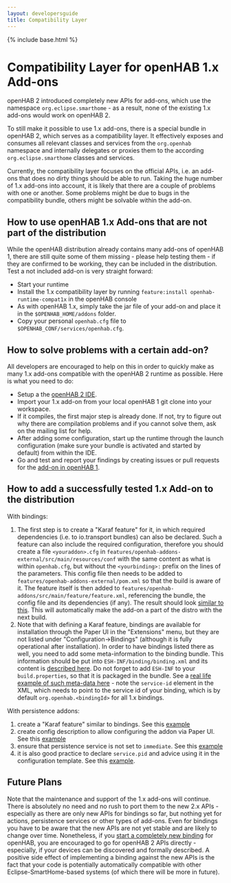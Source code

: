 ```yaml
---
layout: developersguide
title: Compatibility Layer
---
```


{% include base.html %}

# Compatibility Layer for openHAB 1.x Add-ons

openHAB 2 introduced completely new APIs for add-ons, which use the namespace `org.eclipse.smarthome` - as a result, none of the existing 1.x add-ons would work on openHAB 2.

To still make it possible to use 1.x add-ons, there is a special bundle in openHAB 2, which serves as a compatibility layer. It effectively exposes and consumes all relevant classes and services from the `org.openhab` namespace and internally delegates or proxies them to the according `org.eclipse.smarthome` classes and services.

Currently, the compatibility layer focuses on the official APIs, i.e. an add-ons that does no dirty things should be able to run. Taking the huge number of 1.x add-ons into account, it is likely that there are a couple of problems with one or another. Some problems might be due to bugs in the compatibility bundle, others might be solvable within the add-on.

## How to use openHAB 1.x Add-ons that are not part of the distribution

While the openHAB distribution already contains many add-ons of openHAB 1, there are still quite some of them missing - please help testing them - if they are confirmed to be working, they can be included in the distribution.
Test a not included add-on is very straight forward:
 - Start your runtime
 - Install the 1.x compatibility layer by running `feature:install openhab-runtime-compat1x` in the openHAB console
 - As with openHAB 1.x, simply take the jar file of your add-on and place it in the `$OPENHAB_HOME/addons` folder.
 - Copy your personal `openhab.cfg` file to `$OPENHAB_CONF/services/openhab.cfg`.

## How to solve problems with a certain add-on?

All developers are encouraged to help on this in order to quickly make as many 1.x add-ons compatible with the openHAB 2 runtime as possible.
Here is what you need to do:
 - Setup a the [openHAB 2 IDE](../development/ide.html).
 - Import your 1.x add-on from your local openHAB 1 git clone into your workspace.
 - If it compiles, the first major step is already done. If not, try to figure out why there are compilation problems and if you cannot solve them, ask on the mailing list for help.
 - After adding some configuration, start up the runtime through the launch configuration (make sure your bundle is activated and started by default) from within the IDE.
 - Go and test and report your findings by creating issues or pull requests for the [add-on in openHAB 1](https://github.com/openhab/openhab/issues).

## How to add a successfully tested 1.x Add-on to the distribution

With bindings:

1. The first step is to create a "Karaf feature" for it, in which required dependencies (i.e. to io.transport bundles) can also be declared. Such a feature can also include the required configuration, therefore you should create a file `<youraddon>.cfg` in `features/openhab-addons-external/src/main/resources/conf` with the same content as what is within `openhab.cfg`, but without the `<yourbinding>:` prefix on the lines of the parameters.
This config file then needs to be added to `features/openhab-addons-external/pom.xml` so that the build is aware of it.
The feature itself is then added to `features/openhab-addons/src/main/feature/feature.xml`, referencing the bundle, the config file and its dependencies (if any). The result should look [similar to this](https://github.com/openhab/openhab/pull/3988/files).
This will automatically make the add-on a part of the distro with the next build.
1. Note that with defining a Karaf feature, bindings are available for installation through the Paper UI in the "Extensions" menu, but they are not listed under "Configuration->Bindings" (although it is fully operational after installation). In order to have bindings listed there as well, you need to add some meta-information to the binding bundle. This information should be put into `ESH-INF/binding/binding.xml` and its content is [described here](https://www.eclipse.org/smarthome/documentation/development/bindings/xml-reference.html#xml-structure-for-binding-definitions). Do not forget to add `ESH-INF` to your `build.properties`, so that it is packaged in the bundle. See a [real life example of such meta-data here](https://github.com/openhab/openhab/blob/master/bundles/binding/org.openhab.binding.nest/ESH-INF/binding/binding.xml) - note the `service-id` element in the XML, which needs to point to the service id of your binding, which is by default `org.openhab.<bindingId>` for all 1.x bindings.

With persistence addons:

1. create a "Karaf feature" similar to bindings. See this [example](https://github.com/openhab/openhab1-addons/pull/5635/commits/42d1e8d29ffad75ef6a846306a71d10ee4d0f641)
2. create config description to allow configuring the addon via Paper UI. See this [example](https://github.com/openhab/openhab1-addons/pull/5635/commits/98700634af34c52539aa877c0e4a254392baf674)
3. ensure that persistence service is not set to `immediate`. See this [example](https://github.com/openhab/openhab1-addons/pull/5635/commits/39b47e7f2e8763ae72007d615e6675ea08cbe001)
4. it is also good practice to declare `service.pid` and advice using it in the configuration template. See this  [example](https://github.com/openhab/openhab1-addons/pull/5635/commits/66b7f7f18a55abcba4215d490dd9239c729b3804).

## Future Plans

Note that the maintenance and support of the 1.x add-ons will continue. There is absolutely no need and no rush to port them to the new 2.x APIs - especially as there are only new APIs for bindings so far, but nothing yet for actions, persistence services or other types of add-ons. Even for bindings you have to be aware that the new APIs are not yet stable and are likely to change over time. Nonetheless, if you [start a completely new binding](../development/bindings.html) for openHAB, you are encouraged to go for openHAB 2 APIs directly - especially, if your devices can be discovered and formally described. A positive side effect of implementing a binding against the new APIs is the fact that your code is potentially automatically compatible with other Eclipse-SmartHome-based systems (of which there will be more in future).
